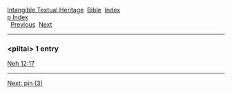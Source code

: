 [Intangible Textual Heritage](../../index)  [Bible](../index) 
[Index](index)   
[p Index](_p_)  
  [Previous](c08549)  [Next](c08551) 

------------------------------------------------------------------------

### &lt;piltai&gt; 1 entry

[Neh 12:17](../kjv/neh012.htm#017)  

------------------------------------------------------------------------

[Next: pin (3)](c08551)
